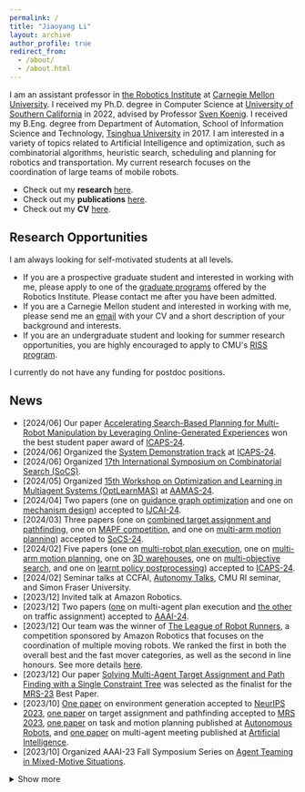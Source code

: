 ```yaml
---
permalink: /
title: "Jiaoyang Li"
layout: archive
author_profile: true
redirect_from: 
  - /about/
  - /about.html
---
```


I am an assistant professor in [the Robotics Institute](https://www.ri.cmu.edu/) at [Carnegie Mellon University](https://www.cmu.edu/). 
I received my Ph.D. degree in Computer Science at [University of Southern California](https://www.usc.edu/) in 2022, advised by Professor [Sven Koenig](http://idm-lab.org/index.html).
I received my B.Eng. degree from Department of Automation, School of Information Science and Technology, [Tsinghua University](https://www.tsinghua.edu.cn/en/) in 2017.
I am interested in a variety of topics related to Artificial Intelligence and optimization, such as combinatorial algorithms, heuristic search, scheduling and planning for robotics and transportation. My current research focuses on the coordination of large teams of mobile robots. 

* Check out my **research** [here](https://jiaoyangli.me/research/).
* Check out my **publications** [here](https://jiaoyangli.me/publications/).
* Check out my **CV** [here](https://jiaoyang-li.github.io/files/CV-Jiaoyang.pdf).

## Research Opportunities
I am always looking for self-motivated students at all levels.

* If you are a prospective graduate student and interested in working with me, 
please apply to one of the [graduate programs](https://www.ri.cmu.edu/ri-education/) offered by the Robotics Institute. 
Please contact me after you have been admitted.
* If you are a Carnegie Mellon student and interested in working with me, 
please send me an [email](mailto:jiaoyanl@andrew.cmu.edu) with your CV and a short description of your background and interests. 
* If you are an undergraduate student and looking for summer research opportunities, you are highly encouraged to apply to CMU's [RISS program](https://riss.ri.cmu.edu/).

I currently do not have any funding for postdoc positions.

## News 
* \[2024/06\] Our paper [Accelerating Search-Based Planning for Multi-Robot Manipulation by Leveraging Online-Generated Experiences](https://jiaoyangli.me/publications/ShaoulICAPS24) won the best student paper award of [ICAPS-24](https://icaps24.icaps-conference.org/).
* \[2024/06\] Organized the [System Demonstration track](https://icaps24.icaps-conference.org/calls/demos/) at [ICAPS-24](https://icaps24.icaps-conference.org/).
* \[2024/06\] Organized [17th International Symposium on Combinatorial Search (SoCS)](https://socs24.search-conference.org/).
* \[2024/05\] Organized [15th Workshop on Optimization and Learning in Multiagent Systems (OptLearnMAS)](https://optlearnmas.github.io/) at [AAMAS-24](https://www.aamas2024-conference.auckland.ac.nz/). 
* \[2024/04\] Two papers (one on [guidance graph optimization](https://jiaoyangli.me/publications/ZhangIJCAI24) and one on [mechanism design](https://jiaoyangli.me/publications/FriedrichIJCAI24)) accepted to [IJCAI-24](https://ijcai24.org/).
* \[2024/03\] Three papers (one on [combined target assignment and pathfinding](https://jiaoyangli.me/publications/TangSoCS24),
              one on [MAPF competition](https://jiaoyangli.me/publications/JiangSoCS24), and 
              one on [multi-arm motion planning](https://jiaoyangli.me/publications/ShaoulSoCS24)) accepted to [SoCS-24](https://socs24.search-conference.org/).
* \[2024/02\] Five papers (one on [multi-robot plan execution](https://jiaoyangli.me/publications/FengICAPS24), 
              one on [multi-arm motion planning](https://jiaoyangli.me/publications/ShaoulICAPS24), 
              one on [3D warehouses](https://jiaoyangli.me/publications/WangICAPS24mapf3d), 
              one on [multi-objective search](https://jiaoyangli.me/publications/WangICAPS24momapf), and 
              one on [learnt policy postprocessing](https://jiaoyangli.me/publications/VeerapaneniICAPS24)) accepted to [ICAPS-24](https://icaps24.icaps-conference.org/).
* \[2024/02\] Seminar talks at CCFAI, [Autonomy Talks](https://youtu.be/QnQj3I2dfS0?feature=shared), CMU RI seminar, and Simon Fraser University.
* \[2023/12\] Invited talk at Amazon Robotics.
* \[2023/12\] Two papers ([one](https://jiaoyangli.me/publications/SuAAAI24) on multi-agent plan execution and [the other](https://jiaoyangli.me/publications/ChenAAAI24) on traffic assignment) accepted to [AAAI-24](https://aaai.org/aaai-conference/).
* \[2023/12\] Our team was the winner of [The League of Robot Runners](https://www.leagueofrobotrunners.org/), a competition sponsored by Amazon Robotics that focuses on the coordination of multiple moving robots. 
              We ranked the first in both the overall best and the fast mover categories, as well as the second in line honours. See more details [here](https://www.leagueofrobotrunners.org/news). 
* \[2023/12\] Our paper [Solving Multi-Agent Target Assignment and Path Finding with a Single Constraint Tree](https://jiaoyangli.me/publications/TangMRS23) was selected as the finalist for the [MRS-23](https://sites.bu.edu/mrs2023/program/awards/) Best Paper.
* \[2023/10\] [One paper](https://jiaoyangli.me/publications/ZhangNeurIPS23) on environment generation accepted to [NeurIPS 2023](https://nips.cc/), 
              [one paper](https://jiaoyangli.me/publications/TangMRS23) on target assignment and pathfinding accepted to [MRS 2023](https://sites.bu.edu/mrs2023/),
              [one paper](https://jiaoyangli.me/publications/ZhangAR23) on task and motion planning published at [Autonomous Robots](https://www.springer.com/journal/10514), and
              [one paper](https://jiaoyangli.me/publications/AtzmonAIJ23) on multi-agent meeting published at [Artificial Intelligence](https://www.sciencedirect.com/journal/artificial-intelligence).
* \[2023/10\] Organized AAAI-23 Fall Symposium Series on [Agent Teaming in Mixed-Motive Situations](https://successmuri.org/workshops/fss23/).
<details>
  <summary>Show more</summary>
  <ul>
    <li>
        [2023.07] Honored to receive the <a href="https://www.icaps-conference.org/icaps-awards/">ICAPS-23 Best Dissertation Award</a> for <a href="https://jiaoyangli.me/publications/LiPhD22">my dissertation</a>.
    </li>
    <li>
        [2023.07] Our paper <a href="https://jiaoyangli.me/publications/HuangICAPS23">Deadline-Aware Multi-Agent Tour Planning</a> received the Best Student Paper Honorable Mention at <a href="https://icaps23.icaps-conference.org/">ICAPS-23</a>.
    </li>
    <li>
        [2023.07] Organized SoCS-23 <a href="https://socs23.search-conference.org/doctoral-consortium">Doctoral Consortium</a>.
    </li>
    <li>
        [2023.06] Honored to receive the <a href="https://aamas2023.soton.ac.uk/awards/victor-lesser-dissertation-award/">IFAAMAS Victor Lesser Distinguished Dissertation Award</a> for <a href="https://jiaoyangli.me/publications/LiPhD22">my dissertation</a>.
    </li>
    <li>
        [2023.05] Organized AAMAS-23 workshop on <a href="https://optlearnmas23.github.io/">Optimization and Learning in Multiagent Systems</a>.
    </li>
    <li>
        [2023.05] Invited talk at OMRON innovation center.
    </li>
    <li>
        [2023.05] Honored to receive the USC Viterbi School of Engineering Best Dissertation Award, called the William F. Ballhaus, Jr. Prize for Excellence in Graduate Engineering Research, for <a href="https://jiaoyangli.me/publications/LiPhD22">my dissertation</a>.
    </li>
    <li>
        [2023.04] <a href="https://jiaoyangli.me/publications/ZhangIJCAI23">Our paper</a> on layout optimization for multi-robot systems was accepted to <a href="https://ijcai-23.org/">IJCAI-23</a>.
    </li>
    <li>
        [2023.04] Invited talk at Robotics and Controls Seminar at the University of North Carolina at Charlotte.
    </li>
    <li>
        [2023.02] Organized <a href="http://idm-lab.org/wiki/AAAI23-MAPF/index.php/Main/HomePage">AAAI-23 workshop on Multi-Agent Path Finding</a>.
    </li>
    <li>
        [2022.11] <a href="https://jiaoyangli.me/publications/LiAAAI23">Our paper</a> on MAPF for autonomous vehicle coordination was accepted to <a href="https://aaai.org/Conferences/AAAI-23/">AAAI 2023</a>.
    </li>
    <li>
        [2022.06] Invited talk at ICAPS-22 workshop on <a href="http://icaps22.icaps-conference.org/workshops/HSDIP/">Heuristics and Search for Domain-independent Planning</a>.
    </li>
    <li>
        [2022.05] Organized AAMAS-22 workshop on <a href="https://optlearnmas22.github.io/">Optimization and Learning in Multiagent Systems</a>.
    </li>
    <li>
        [2022.05] Organized AAMAS-22 tutorial on <a href="http://mapf.info/index.php/Tutorial/AAMAS-22">Recent Advances in Multi-Agent Path Finding</a>.
    </li>
    <li>
        [2022.02] 4 papers accepted to <a href="https://sites.google.com/unibs.it/socs2022">SoCS 2022</a>.
    </li>
    <li>
        [2022.02] 1 paper accepted to <a href="https://www.icra2022.org/">ICRA 2022</a>.
    </li>
    <li>
        [2021.12] Our paper on MAPF with precedence constraints was accepted to <a href="https://aamas2022-conference.auckland.ac.nz/">AAMAS 2022</a>.
    </li>
    <li>
        [2021.12] 4 papers accepted to <a href="https://aaai.org/Conferences/AAAI-22/">AAAI 2022</a>.  
    </li>
    <li>
        [2021.08] I was selected to participate in the <a href="https://risingstars21-eecs.mit.edu/">Rising Stars in EECS 2021</a> workshop at MIT.
    </li>
    <li>
       [2021.08] Our system demonstration on railway planning received the People's Choice Best System Demonstration Award at <a href="https://icaps21.icaps-conference.org/awards/">ICAPS 2021</a>. Check out our video <a href="https://youtu.be/Pw4GBL1UhPA">here</a>. 
    </li>
    <li>
        [2021.05] I received a WISE Merit Award from USC.
    </li>
    <li>
        [2021.05] I received a Computer Science Best Research Assistant Award from USC.
    </li>
    <li>
      [2021.04] Our MAPF-LNS paper was accepted to <a href="https://ijcai-21.org/">IJCAI 2021</a>.
    </li>
    <li>
      [2021.02] Our Flatland paper and CBICS paper were accepted to <a href="https://icaps21.icaps-conference.org/">ICAPS 2021</a>.
    </li>
    <li>
      [2021.02] I gave 2 virtual talks on our EECBS paper and RHCR paper at <a href="https://aaai.org/Conferences/AAAI-21/">AAAI 2021</a>.
    </li>
    <li>
      [2020.12] Our team "An_Old_Driver" won both <a href="https://discourse.aicrowd.com/t/round-1-has-finished-round-2-is-starting-soon/3465">Round 1</a> and <a href="https://discourse.aicrowd.com/t/neurips-2020-flatland-winners/4010">Round 2</a> of the <a href="https://www.aicrowd.com/challenges/neurips-2020-flatland-challenge">2020 Flatland Challenge</a>, a rail scheduling competition. I gave a virtual talk at the NeurIPS 2020 competition track.
    </li>
    <li>
      [2020.12] 4 papers accepted to <a href="https://aaai.org/Conferences/AAAI-21/"> AAAI 2021</a>.
    </li>
    <li>
      [2020.10] 2 virtual talks at <a href="https://icaps20.icaps-conference.org/"> ICAPS 2020</a>.
    </li>
    <li>
      [2020.05] <a href="https://www.youtube.com/watch?v=j6PGa9mAdd4&feature=youtu.be"> 2 virtual talks</a> at <a href="https://helios.hud.ac.uk/scommv/socs2020/"> SoCS 2020</a>.
    </li>
    <li>
      [2020.05] <a href="https://underline.io/speakers/307-jiaoyang-li"> 2 virtual talks</a> at <a href="https://aamas2020.conference.auckland.ac.nz/"> AAMAS 2020</a>.
    </li>
    <li>
      [2020.04] Our paper "Multi-Agent Path Finding with Mutex Propagation" received the outstanding student paper award at <a href="https://icaps20.icaps-conference.org/program/awards/"> ICAPS 2020</a>.
    </li>
    <li>
      [2020.04] 2 papers accepted to <a href="https://www.ijcai20.org/"> IJCAI 2020</a>.
    </li>
     <li>
      [2020.02] Visited the <a href="https://www.monash.edu/it/dsai/optimisation"> Optimization Research Group</a> for 6 months at Monash University, Melbourne, VIC, Australia.
    </li>
    <li>
      [2020.02] A talk at <a href="https://pages.mtu.edu/~lebrown/eaai/"> EAAI 2020</a> in New York, NY, USA.
    </li>
    <li>
      [2020.01] 2 papers accepted to <a href="https://icaps20.icaps-conference.org/"> ICAPS 2020</a>.
    </li>
    <li>
      [2020.01] A paper and an extended abstract accepted to <a href="https://aamas2020.conference.auckland.ac.nz/"> AAMAS 2020</a>.
    </li>
    <li>
      [2019.11] Visited Prof. <a href="https://felner.wixsite.com/home">Ariel Felner</a>'s group for 2 weeks at Ben-Gurion University, Be'er Sheva, Israel.
    </li>
    <li>
      [2019.10] A <a href="https://www.twitch.tv/videos/513668031?collection=muQS7ntJ2RVwXQ">talk</a> at the Amazon Research Awards – Robotics Symposium in Boston, MA, USA.
    </li>
    <li>
      [2019.08] 2 talks at <a href="https://www.ijcai19.org/"> IJCAI 2019</a> in Macau, China.
    </li>
    <li>
      [2019.07] 2 talks at <a href="https://icaps19.icaps-conference.org/"> ICAPS 2019</a> in Berkeley, CA, USA.
    </li>
    <li>
      [2019.05] Summer research intern at <a href="https://www.amazonrobotics.com/">Amazon Robotics</a>, Seattle, WA, USA.
    </li>
    <li>
      [2019.05] A paper accepted to <a href="https://www.ijcai19.org/">IJCAI 2019</a>.</li>
    <li>
      [2019.03] Received a Technology Commercialization Award from the USC Stevens Center for Innovation Technology.
    </li>
    <li>
      [2019.02] 2 short papers accepted to <a href="https://icaps19.icaps-conference.org/">ICAPS 2019</a>.
    </li>
    <li>
      [2019.01] 2 spotlight talks at <a href="https://aaai.org/Conferences/AAAI-19/">AAAI 2019</a> in Honolulu, Hawaii, USA.
    </li>
    <li>
      [2019.01] A paper and an extended abstract accepted to <a href="http://aamas2019.encs.concordia.ca/">AAMAS 2019</a>.
    </li>
    <li>
      [2018.12] Visited Prof. <a href="https://felner.wixsite.com/home">Ariel Felner</a>'s group for 3 weeks at Ben-Gurion University, Be'er Sheva, Israel. 
    </li>
    <li>
      [2018.11] 3 papers accepted to <a href="https://aaai.org/Conferences/AAAI-19/">AAAI 2019</a>.
    </li>
    <li>
      [2018.04] A paper accepted to <a href="https://www.ijcai-18.org/">IJCAI 2018</a>.
    </li>
    <li>
      [2018.01] An extended abstract accepted to <a href="http://celweb.vuse.vanderbilt.edu/aamas18/">AAMAS 2018</a>.
    </li>
    <li>
      [2018.01] A short paper accepted to <a href="http://icaps18.icaps-conference.org/">ICAPS 2018</a>.
    </li>
    <li>
      [2017.08] PhD student at USC! 
    </li>
  </ul>
</details>
